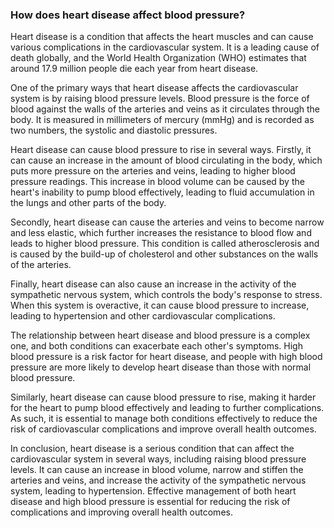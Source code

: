 ### How does heart disease affect blood pressure?

Heart disease is a condition that affects the heart muscles and can cause various complications in the cardiovascular system. It is a leading cause of death globally, and the World Health Organization (WHO) estimates that around 17.9 million people die each year from heart disease.

One of the primary ways that heart disease affects the cardiovascular system is by raising blood pressure levels. Blood pressure is the force of blood against the walls of the arteries and veins as it circulates through the body. It is measured in millimeters of mercury (mmHg) and is recorded as two numbers, the systolic and diastolic pressures.

Heart disease can cause blood pressure to rise in several ways. Firstly, it can cause an increase in the amount of blood circulating in the body, which puts more pressure on the arteries and veins, leading to higher blood pressure readings. This increase in blood volume can be caused by the heart's inability to pump blood effectively, leading to fluid accumulation in the lungs and other parts of the body.

Secondly, heart disease can cause the arteries and veins to become narrow and less elastic, which further increases the resistance to blood flow and leads to higher blood pressure. This condition is called atherosclerosis and is caused by the build-up of cholesterol and other substances on the walls of the arteries.

Finally, heart disease can also cause an increase in the activity of the sympathetic nervous system, which controls the body's response to stress. When this system is overactive, it can cause blood pressure to increase, leading to hypertension and other cardiovascular complications.

The relationship between heart disease and blood pressure is a complex one, and both conditions can exacerbate each other's symptoms. High blood pressure is a risk factor for heart disease, and people with high blood pressure are more likely to develop heart disease than those with normal blood pressure.

Similarly, heart disease can cause blood pressure to rise, making it harder for the heart to pump blood effectively and leading to further complications. As such, it is essential to manage both conditions effectively to reduce the risk of cardiovascular complications and improve overall health outcomes.

In conclusion, heart disease is a serious condition that can affect the cardiovascular system in several ways, including raising blood pressure levels. It can cause an increase in blood volume, narrow and stiffen the arteries and veins, and increase the activity of the sympathetic nervous system, leading to hypertension. Effective management of both heart disease and high blood pressure is essential for reducing the risk of complications and improving overall health outcomes.